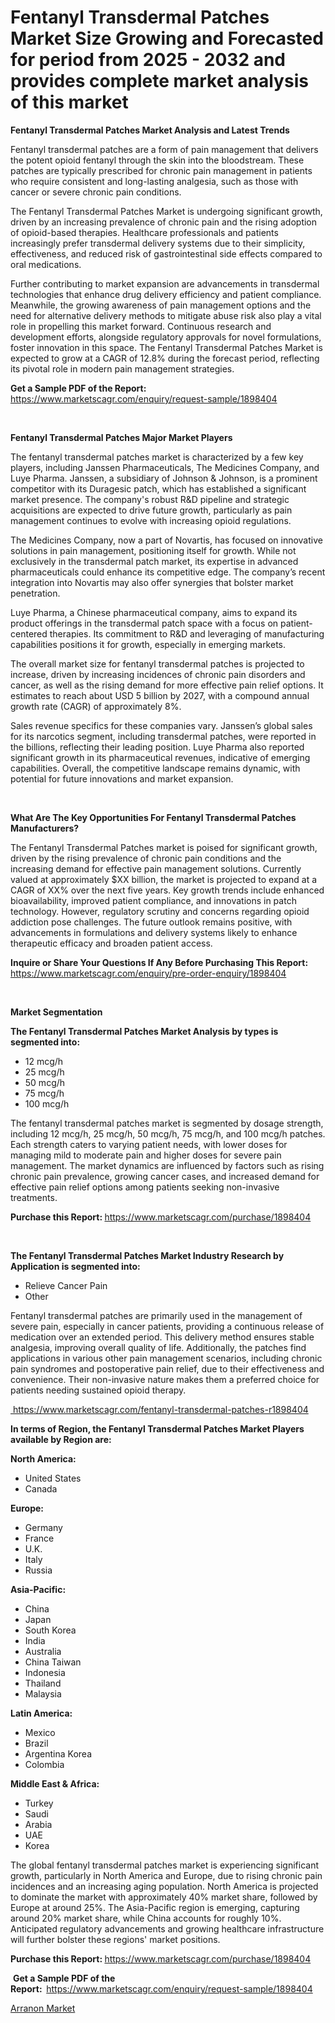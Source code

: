 <p><h1>Fentanyl Transdermal Patches Market Size Growing and Forecasted for period from 2025 - 2032 and provides complete market analysis of this market</h1></p><p><strong>Fentanyl Transdermal Patches Market Analysis and Latest Trends</strong></p>
<p><p>Fentanyl transdermal patches are a form of pain management that delivers the potent opioid fentanyl through the skin into the bloodstream. These patches are typically prescribed for chronic pain management in patients who require consistent and long-lasting analgesia, such as those with cancer or severe chronic pain conditions. </p><p>The Fentanyl Transdermal Patches Market is undergoing significant growth, driven by an increasing prevalence of chronic pain and the rising adoption of opioid-based therapies. Healthcare professionals and patients increasingly prefer transdermal delivery systems due to their simplicity, effectiveness, and reduced risk of gastrointestinal side effects compared to oral medications. </p><p>Further contributing to market expansion are advancements in transdermal technologies that enhance drug delivery efficiency and patient compliance. Meanwhile, the growing awareness of pain management options and the need for alternative delivery methods to mitigate abuse risk also play a vital role in propelling this market forward. Continuous research and development efforts, alongside regulatory approvals for novel formulations, foster innovation in this space. The Fentanyl Transdermal Patches Market is expected to grow at a CAGR of 12.8% during the forecast period, reflecting its pivotal role in modern pain management strategies.</p></p>
<p><strong>Get a Sample PDF of the Report:&nbsp;</strong> <a href="https://www.marketscagr.com/enquiry/request-sample/1898404?utm_campaign=3208&utm_medium=2&utm_source=Github&utm_content=ia&utm_term=08032025&utm_id=fentanyl-transdermal-patches">https://www.marketscagr.com/enquiry/request-sample/1898404</a></p>
<p>&nbsp;</p>
<p><strong>Fentanyl Transdermal Patches Major Market Players</strong></p>
<p><p>The fentanyl transdermal patches market is characterized by a few key players, including Janssen Pharmaceuticals, The Medicines Company, and Luye Pharma. Janssen, a subsidiary of Johnson & Johnson, is a prominent competitor with its Duragesic patch, which has established a significant market presence. The company's robust R&D pipeline and strategic acquisitions are expected to drive future growth, particularly as pain management continues to evolve with increasing opioid regulations.</p><p>The Medicines Company, now a part of Novartis, has focused on innovative solutions in pain management, positioning itself for growth. While not exclusively in the transdermal patch market, its expertise in advanced pharmaceuticals could enhance its competitive edge. The company’s recent integration into Novartis may also offer synergies that bolster market penetration.</p><p>Luye Pharma, a Chinese pharmaceutical company, aims to expand its product offerings in the transdermal patch space with a focus on patient-centered therapies. Its commitment to R&D and leveraging of manufacturing capabilities positions it for growth, especially in emerging markets.</p><p>The overall market size for fentanyl transdermal patches is projected to increase, driven by increasing incidences of chronic pain disorders and cancer, as well as the rising demand for more effective pain relief options. It estimates to reach about USD 5 billion by 2027, with a compound annual growth rate (CAGR) of approximately 8%.</p><p>Sales revenue specifics for these companies vary. Janssen’s global sales for its narcotics segment, including transdermal patches, were reported in the billions, reflecting their leading position. Luye Pharma also reported significant growth in its pharmaceutical revenues, indicative of emerging capabilities. Overall, the competitive landscape remains dynamic, with potential for future innovations and market expansion.</p></p>
<p>&nbsp;</p>
<p><strong>What Are The Key Opportunities For Fentanyl Transdermal Patches Manufacturers?</strong></p>
<p><p>The Fentanyl Transdermal Patches market is poised for significant growth, driven by the rising prevalence of chronic pain conditions and the increasing demand for effective pain management solutions. Currently valued at approximately $XX billion, the market is projected to expand at a CAGR of XX% over the next five years. Key growth trends include enhanced bioavailability, improved patient compliance, and innovations in patch technology. However, regulatory scrutiny and concerns regarding opioid addiction pose challenges. The future outlook remains positive, with advancements in formulations and delivery systems likely to enhance therapeutic efficacy and broaden patient access.</p></p>
<p><strong>Inquire or Share Your Questions If Any Before Purchasing This Report:</strong> <a href="https://www.marketscagr.com/enquiry/pre-order-enquiry/1898404?utm_campaign=3208&utm_medium=2&utm_source=Github&utm_content=ia&utm_term=08032025&utm_id=fentanyl-transdermal-patches">https://www.marketscagr.com/enquiry/pre-order-enquiry/1898404</a></p>
<p>&nbsp;</p>
<p><strong>Market Segmentation</strong></p>
<p><strong>The Fentanyl Transdermal Patches Market Analysis by types is segmented into:</strong></p>
<p><ul><li>12 mcg/h</li><li>25 mcg/h</li><li>50 mcg/h</li><li>75 mcg/h</li><li>100 mcg/h</li></ul></p>
<p><p>The fentanyl transdermal patches market is segmented by dosage strength, including 12 mcg/h, 25 mcg/h, 50 mcg/h, 75 mcg/h, and 100 mcg/h patches. Each strength caters to varying patient needs, with lower doses for managing mild to moderate pain and higher doses for severe pain management. The market dynamics are influenced by factors such as rising chronic pain prevalence, growing cancer cases, and increased demand for effective pain relief options among patients seeking non-invasive treatments.</p></p>
<p><strong>Purchase this Report:&nbsp;</strong><a href="https://www.marketscagr.com/purchase/1898404?utm_campaign=3208&utm_medium=2&utm_source=Github&utm_content=ia&utm_term=08032025&utm_id=fentanyl-transdermal-patches">https://www.marketscagr.com/purchase/1898404</a></p>
<p>&nbsp;</p>
<p><strong>The Fentanyl Transdermal Patches Market Industry Research by Application is segmented into:</strong></p>
<p><ul><li>Relieve Cancer Pain</li><li>Other</li></ul></p>
<p><p>Fentanyl transdermal patches are primarily used in the management of severe pain, especially in cancer patients, providing a continuous release of medication over an extended period. This delivery method ensures stable analgesia, improving overall quality of life. Additionally, the patches find applications in various other pain management scenarios, including chronic pain syndromes and postoperative pain relief, due to their effectiveness and convenience. Their non-invasive nature makes them a preferred choice for patients needing sustained opioid therapy.</p></p>
<p><a href="https://www.marketscagr.com/fentanyl-transdermal-patches-r1898404?utm_campaign=3208&utm_medium=2&utm_source=Github&utm_content=ia&utm_term=08032025&utm_id=fentanyl-transdermal-patches">&nbsp;https://www.marketscagr.com/fentanyl-transdermal-patches-r1898404</a></p>
<p><strong>In terms of Region, the Fentanyl Transdermal Patches Market Players available by Region are:</strong></p>
<p>
    <p> <strong> North America: </strong>
        <ul>
            <li>United States</li>
            <li>Canada</li>
        </ul>
        </p> 
    <p> <strong> Europe: </strong>
        <ul>
            <li>Germany</li>
            <li>France</li>
            <li>U.K.</li>
            <li>Italy</li>
            <li>Russia</li>
        </ul>
        </p> 
    <p> <strong> Asia-Pacific: </strong>
        <ul>
            <li>China</li>
            <li>Japan</li>
            <li>South Korea</li>
            <li>India</li>
            <li>Australia</li>
            <li>China Taiwan</li>
            <li>Indonesia</li>
            <li>Thailand</li>
            <li>Malaysia</li>
        </ul>
        </p> 
    <p> <strong> Latin America: </strong>
        <ul>
            <li>Mexico</li>
            <li>Brazil</li>
            <li>Argentina Korea</li>
            <li>Colombia</li>
        </ul>
        </p> 
    <p> <strong> Middle East & Africa: </strong>
        <ul>
            <li>Turkey</li>
            <li>Saudi</li>
            <li>Arabia</li>
            <li>UAE</li>
            <li>Korea</li>
        </ul>
    </p>
    </p>
<p><p>The global fentanyl transdermal patches market is experiencing significant growth, particularly in North America and Europe, due to rising chronic pain incidences and an increasing aging population. North America is projected to dominate the market with approximately 40% market share, followed by Europe at around 25%. The Asia-Pacific region is emerging, capturing around 20% market share, while China accounts for roughly 10%. Anticipated regulatory advancements and growing healthcare infrastructure will further bolster these regions' market positions.</p></p>
<p><strong>Purchase this Report: </strong><a href="https://www.marketscagr.com/purchase/1898404?utm_campaign=3208&utm_medium=2&utm_source=Github&utm_content=ia&utm_term=08032025&utm_id=fentanyl-transdermal-patches">https://www.marketscagr.com/purchase/1898404</a></p>
<p>&nbsp;<strong>Get a Sample PDF of the Report:&nbsp;&nbsp;</strong><a href="https://www.marketscagr.com/enquiry/request-sample/1898404?utm_campaign=3208&utm_medium=2&utm_source=Github&utm_content=ia&utm_term=08032025&utm_id=fentanyl-transdermal-patches">https://www.marketscagr.com/enquiry/request-sample/1898404</a></p>
<p><strong></strong></p>
<p><p><a href="https://github.com/abbasgwiltke/Market-Research-Report-List-1/blob/main/arranon-market.md?utm_campaign=3208&utm_medium=2&utm_source=Github&utm_content=ia&utm_term=08032025&utm_id=fentanyl-transdermal-patches">Arranon Market</a></p></p>